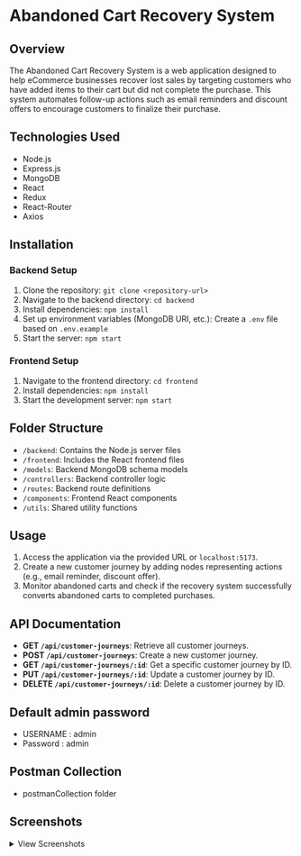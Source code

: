 # Abandoned Cart Recovery System

## Overview

The Abandoned Cart Recovery System is a web application designed to help eCommerce businesses recover lost sales by targeting customers who have added items to their cart but did not complete the purchase. This system automates follow-up actions such as email reminders and discount offers to encourage customers to finalize their purchase.

## Technologies Used

- Node.js
- Express.js
- MongoDB
- React
- Redux
- React-Router
- Axios

## Installation

### Backend Setup

1. Clone the repository: `git clone <repository-url>`
2. Navigate to the backend directory: `cd backend`
3. Install dependencies: `npm install`
4. Set up environment variables (MongoDB URI, etc.): Create a `.env` file based on `.env.example`
5. Start the server: `npm start`

### Frontend Setup

1. Navigate to the frontend directory: `cd frontend`
2. Install dependencies: `npm install`
3. Start the development server: `npm start`

## Folder Structure

- `/backend`: Contains the Node.js server files
- `/frontend`: Includes the React frontend files
- `/models`: Backend MongoDB schema models
- `/controllers`: Backend controller logic
- `/routes`: Backend route definitions
- `/components`: Frontend React components
- `/utils`: Shared utility functions

## Usage

1. Access the application via the provided URL or `localhost:5173`.
2. Create a new customer journey by adding nodes representing actions (e.g., email reminder, discount offer).
3. Monitor abandoned carts and check if the recovery system successfully converts abandoned carts to completed purchases.

## API Documentation

- **GET `/api/customer-journeys`**: Retrieve all customer journeys.
- **POST `/api/customer-journeys`**: Create a new customer journey.
- **GET `/api/customer-journeys/:id`**: Get a specific customer journey by ID.
- **PUT `/api/customer-journeys/:id`**: Update a customer journey by ID.
- **DELETE `/api/customer-journeys/:id`**: Delete a customer journey by ID.

## Default admin password

- USERNAME : admin
- Password : admin

## Postman Collection

- postmanCollection folder

## Screenshots

<details>
  <summary>View Screenshots</summary>

### Login

<image src="Screenshots/login.webp">

### Dashboard

<image src="Screenshots/dashboard.webp">

### Dashboard with nodes

<image src="Screenshots/node.webp">
</details>
